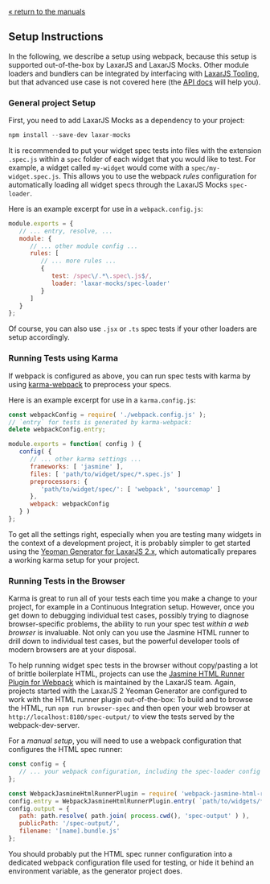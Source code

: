 [« return to the manuals](index.md)

## Setup Instructions

In the following, we describe a setup using webpack, because this setup is supported out-of-the-box by LaxarJS and LaxarJS Mocks.
Other module loaders and bundlers can be integrated by interfacing with [LaxarJS Tooling](https://github.com/LaxarJS/laxar-tooling), but that advanced use case is not covered here (the [API docs](../api/laxar-mocks.md) will help you).


### General project Setup

First, you need to add LaxarJS Mocks as a dependency to your project:

```js
npm install --save-dev laxar-mocks
```

It is recommended to put your widget spec tests into files with the extension `.spec.js` within a `spec` folder of each widget that you would like to test.
For example, a widget called `my-widget` would come with a `spec/my-widget.spec.js`.
This allows you to use the webpack *rules* configuration for automatically loading all widget specs through the LaxarJS Mocks `spec-loader`.

Here is an example excerpt for use in a `webpack.config.js`:

```js
module.exports = {
   // ... entry, resolve, ...
   module: {
      // ... other module config ...
      rules: [
         // ... more rules ...
         {
            test: /spec\/.*\.spec\.js$/,
            loader: 'laxar-mocks/spec-loader'
         }
      ]
   }
};
```

Of course, you can also use `.jsx` or `.ts` spec tests if your other loaders are setup accordingly.


### Running Tests using Karma

If webpack is configured as above, you can run spec tests with karma by using [karma-webpack](https://github.com/webpack-contrib/karma-webpack) to preprocess your specs.

Here is an example excerpt for use in a `karma.config.js`:

```js
const webpackConfig = require( './webpack.config.js' );
// `entry` for tests is generated by karma-webpack:
delete webpackConfig.entry;

module.exports = function( config ) {
   config( {
      // ... other karma settings ...
      frameworks: [ 'jasmine' ],
      files: [ 'path/to/widget/spec/*.spec.js' ]
      preprocessors: {
         'path/to/widget/spec/': [ 'webpack', 'sourcemap' ]
      },
      webpack: webpackConfig
   } )
};
```

To get all the settings right, especially when you are testing many widgets in the context of a development project, it is probably simpler to get started using the [Yeoman Generator for LaxarJS 2.x](http://laxarjs.org/docs/generator-laxarjs2-latest/), which automatically prepares a working karma setup for your project.


### Running Tests in the Browser

Karma is great to run all of your tests each time you make a change to your project, for example in a Continuous Integration setup.
However, once you get down to debugging individual test cases, possibly trying to diagnose browser-specific problems, the ability to run your spec test *within a web browser* is invaluable.
Not only can you use the Jasmine HTML runner to drill down to individual test cases, but the powerful developer tools of modern browsers are at your disposal.

To help running widget spec tests in the browser without copy/pasting a lot of brittle boilerplate HTML, projects can use the [Jasmine HTML Runner Plugin for Webpack](https://github.com/LaxarJS/webpack-jasmine-html-runner-plugin) which is maintained by the LaxarJS team.
Again, projects started with the LaxarJS 2 Yeoman Generator are configured to work with the HTML runner plugin out-of-the-box:
To build and to browse the HTML, run `npm run browser-spec` and then open your web browser at `http://localhost:8180/spec-output/` to view the tests served by the webpack-dev-server.

For a *manual setup*, you will need to use a webpack configuration that configures the HTML spec runner:

```js
const config = {
   // ... your webpack configuration, including the spec-loader config shown above ...
};

const WebpackJasmineHtmlRunnerPlugin = require( 'webpack-jasmine-html-runner-plugin' );
config.entry = WebpackJasmineHtmlRunnerPlugin.entry( `path/to/widgets/**/spec/*.spec.js` );
config.output = {
   path: path.resolve( path.join( process.cwd(), 'spec-output' ) ),
   publicPath: '/spec-output/',
   filename: '[name].bundle.js'
};
```

You should probably put the HTML spec runner configuration into a dedicated webpack configuration file used for testing, or hide it behind an environment variable, as the generator project does.
